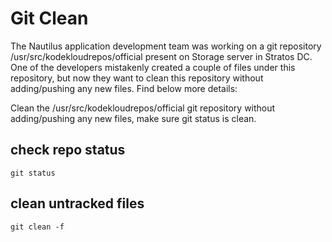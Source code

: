 # Git Clean
The Nautilus application development team was working on a git repository /usr/src/kodekloudrepos/official present on Storage server in Stratos DC. One of the developers mistakenly created a couple of files under this repository, but now they want to clean this repository without adding/pushing any new files. Find below more details:

Clean the /usr/src/kodekloudrepos/official git repository without adding/pushing any new files, make sure git status is clean.

## check repo status
`git status`
## clean untracked files
`git clean -f`